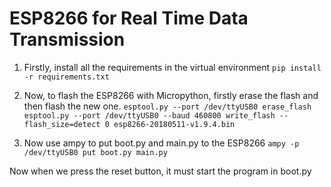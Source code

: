 # ESP8266 for Real Time Data Transmission
1. Firstly, install all the requirements in the virtual environment
   `pip install -r requirements.txt`

2. Now, to flash the ESP8266 with Micropython, firstly erase the flash and then flash the new one.
   `esptool.py --port /dev/ttyUSB0 erase_flash`
   `esptool.py --port /dev/ttyUSB0 --baud 460800 write_flash --flash_size=detect 0 esp8266-20180511-v1.9.4.bin`

3. Now use ampy to put boot.py and main.py to the ESP8266
   `ampy -p /dev/ttyUSB0 put boot.py main.py`

Now when we press the reset button, it must start the program in boot.py